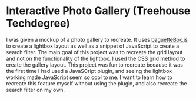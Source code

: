 # Interactive Photo Gallery (Treehouse Techdegree) 

I was given a mockup of a photo gallery to recreate. It uses [baguetteBox.js](https://github.com/feimosi/baguetteBox.js) to create a lightbox layout as well as a snippet of JavaScript to create a search filter. The main goal of this project was to recreate the grid layout and not on the functionality of the lightbox. I used the CSS grid method to create the gallery layout. This project was fun to recreate because it was the first time I had used a JavaSCript plugin, and seeing the lightbox working made JavaScript seem so cool to me. I want to learn how to recreate this feature myself without using the plugin, and also recreate the search filter on my own.
